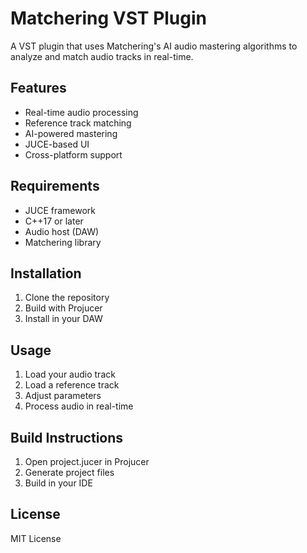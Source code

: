 # Matchering VST Plugin

A VST plugin that uses Matchering's AI audio mastering algorithms to analyze and match audio tracks in real-time.

## Features
- Real-time audio processing
- Reference track matching
- AI-powered mastering
- JUCE-based UI
- Cross-platform support

## Requirements
- JUCE framework
- C++17 or later
- Audio host (DAW)
- Matchering library

## Installation
1. Clone the repository
2. Build with Projucer
3. Install in your DAW

## Usage
1. Load your audio track
2. Load a reference track
3. Adjust parameters
4. Process audio in real-time

## Build Instructions
1. Open project.jucer in Projucer
2. Generate project files
3. Build in your IDE

## License
MIT License
